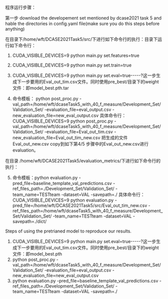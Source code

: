 程序运行步骤：

第一步
download the developement set mentioned by dcase2021 task 5 and hable the directories in config.yaml file(make sure you do this steps before anything)

在目录下/home/wft/DCASE2021Task5/src/下进行如下命令行的执行：目录下运行如下命令行：
 1.  CUDA_VISIBLE_DEVICES=9  python main.py set.features=true
 2.  CUDA_VISIBLE_DEVICES=9 python main.py set.train=true
 3.  CUDA_VISIBLE_DEVICES=9 python main.py set.eval=true-----?这一步生成下一步要用的Eval_out_tim.csv文件。同时使用pre_best/目录下的weight文件：即model_best.pth.tar

 4.  命令模板：  python post_proc.py -val_path=/home/wft/dcaseTask5_with_40_f_measure/Development_Set/Validation_Set/ -evaluation_file=eval_output.csv -new_evaluation_file=new_eval_output.csv
     具体命令行：CUDA_VISIBLE_DEVICES=9  python post_proc.py -val_path=/home/wft/dcaseTask5_with_40_f_measure/Development_Set/Validation_Set/ -evaluation_file=Eval_out_tim.csv -new_evaluation_file=Eval_out_tim_new.csv
     把生成的文件 Eval_out_new.csv copy到如下第4/5 步骤中的Eval_out_new.csv进行 evaluation。

在目录 /home/wft/DCASE2021Task5/evaluation_metrics/下进行如下命令行的执行：

 5.  命令模板：python evaluation.py -pred_file=baseline_template_val_predictions.csv -ref_files_path=./Development_Set/Validation_Set/ -team_name=TESTteam -dataset=VAL -savepath=./
      具体命令行：CUDA_VISIBLE_DEVICES=9  python evaluation.py -pred_file=/home/wft/DCASE2021Task5/src/Eval_out_tim_new.csv -ref_files_path=/home/wft/dcaseTask5_with_40_f_measure/Development_Set/Validation_Set/ -team_name=TESTteam -dataset=VAL -savepath=./dict/

Steps of using the pretrianed model to reproduce our results.
1. CUDA_VISIBLE_DEVICES=9 python main.py set.eval=true-----?这一步生成下一步要用的Eval_out_tim.csv文件。同时使用pre_best/目录下的weight文件：即model_best.pth
2. python post_proc.py -val_path=/home/wft/dcaseTask5_with_40_f_measure/Development_Set/Validation_Set/ -evaluation_file=eval_output.csv -new_evaluation_file=new_eval_output.csv
3. python evaluation.py -pred_file=baseline_template_val_predictions.csv -ref_files_path=./Development_Set/Validation_Set/ -team_name=TESTteam -dataset=VAL -savepath=./